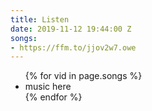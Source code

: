 ```yaml
---
title: Listen
date: 2019-11-12 19:44:00 Z
songs:
- https://ffm.to/jjov2w7.owe
---
```


<div class="container">
  <ul class="songs">
    {% for vid in page.songs %}
    <li>
      <div>
        music here
      </div>
    </li>
    {% endfor %}
  </ul>
</div>